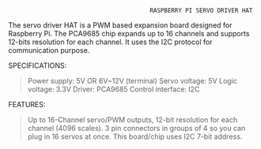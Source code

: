                                             RASPBERRY PI SERVO DRIVER HAT

The servo driver HAT is a PWM based expansion board designed for Raspberry Pi. The PCA9685 chip expands up to 16 channels and supports 12-bits resolution for each channel. It uses the I2C protocol for communication purpose.

SPECIFICATIONS:
> Power supply: 5V OR 6V~12V (terminal)
> Servo voltage: 5V
> Logic voltage: 3.3V
> Driver: PCA9685
> Control interface: I2C

FEATURES:
> Up to 16-Channel servo/PWM outputs, 12-bit resolution for each channel (4096 scales).
> 3 pin connectors in groups of 4 so you can plug in 16 servos at once.
> This board/chip uses I2C 7-bit address.

